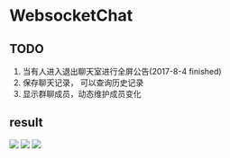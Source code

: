 # WebsocketChat
## TODO
1. 当有人进入退出聊天室进行全屏公告(2017-8-4 finished)
2. 保存聊天记录， 可以查询历史记录
3. 显示群聊成员，动态维护成员变化

## result

![](https://github.com/timelessmemory/WebsocketChat/blob/master/screenshot/chat.png?raw=true)
![](https://github.com/timelessmemory/WebsocketChat/blob/master/screenshot/c.png?raw=true)
![](https://github.com/timelessmemory/WebsocketChat/blob/master/screenshot/s.png?raw=true)
